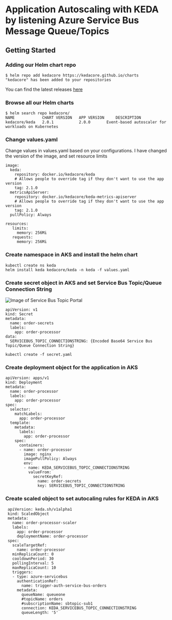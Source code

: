 # Application Autoscaling with KEDA by listening Azure Service Bus Message Queue/Topics 

## Getting Started
### Adding our Helm chart repo

```console
$ helm repo add kedacore https://kedacore.github.io/charts
"kedacore" has been added to your repositories
```
You can find the latest releases [here](https://github.com/kedacore/charts/releases)

### Browse all our Helm charts
```
$ helm search repo kedacore/
NAME            CHART VERSION   APP VERSION     DESCRIPTION
kedacore/keda	2.0.1        	2.0.0      	Event-based autoscaler for workloads on Kubernetes
```
### Change values.yaml
Change values in values.yaml based on your configurations. I have changed the version of the image, and set resource limits

```
image:
  keda:
    repository: docker.io/kedacore/keda
    # Allows people to override tag if they don't want to use the app version
    tag: 2.1.0
  metricsApiServer:
    repository: docker.io/kedacore/keda-metrics-apiserver
    # Allows people to override tag if they don't want to use the app version
    tag: 2.1.0
  pullPolicy: Always
```
```
resources: 
   limits:
     memory: 256Mi
   requests:
     memory: 256Mi
 ```
 ### Create namespace in AKS and install the helm chart
 ```
 kubectl create ns keda
 helm install keda kedacore/keda -n keda -f values.yaml
 ```
 ### Create secret object in AKS and set Service Bus Topic/Queue Connection String
 
 ![Image of Service Bus Topic Portal](https://github.com/erydrn/Azure-Service-Bus-Application-Autoscaling-with-KEDA/blob/main/images/ServiceBusQueueConnString.png)
 
  ```
  apiVersion: v1
  kind: Secret
  metadata:
    name: order-secrets
    labels:
      app: order-processor
  data:
    SERVICEBUS_TOPIC_CONNECTIONSTRING: {Encoded Base64 Service Bus Topic/Queue Connection String}
  ```
  ```
  kubectl create -f secret.yaml
  ```
  ### Create deployment object for the application in AKS
  ```
  apiVersion: apps/v1
  kind: Deployment
  metadata:
    name: order-processor
    labels:
      app: order-processor
  spec:
    selector:
      matchLabels:
        app: order-processor
    template:
      metadata:
        labels:
          app: order-processor
      spec:
        containers:
        - name: order-processor
          image: nginx
          imagePullPolicy: Always
          env:
          - name: KEDA_SERVICEBUS_TOPIC_CONNECTIONSTRING
            valueFrom:
              secretKeyRef:
                name: order-secrets
                key: SERVICEBUS_TOPIC_CONNECTIONSTRING
   ```
   ### Create scaled object to set autocaling rules for KEDA in AKS
   ```
    apiVersion: keda.sh/v1alpha1
    kind: ScaledObject
    metadata:
      name: order-processor-scaler
      labels:
        app: order-processor
        deploymentName: order-processor
    spec:
      scaleTargetRef:
        name: order-processor
      minReplicaCount: 0
      cooldownPeriod: 30
      pollingInterval: 5
      maxReplicaCount: 10
      triggers:
      - type: azure-servicebus
        authenticationRef:
          name: trigger-auth-service-bus-orders
        metadata:
          queueName: queueone
          #topicName: orders
          #subscriptionName: sbtopic-sub1
          connection: KEDA_SERVICEBUS_TOPIC_CONNECTIONSTRING
          queueLength: '5'

